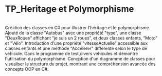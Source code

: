 # TP_Heritage et Polymorphisme
<br>
Création des classes en C# pour illustrer l'héritage et le polymorphisme. Ajouté de la classe "Autobus" avec une propriété "type", une classe "DeuxRoues" affichant "je suis un 2 roues", et deux classes enfants, "Moto" et "Vélo". Introduction d'une propriété "vitesseActuelle" accessible aux classes enfants et une méthode "Accélérer" différente selon le type de véhicule. Dans le programme de test,divers véhicules et démontré l'utilisation du polymorphisme. Concption d'un diagramme de classes pour visualiser la structure du projet, montrant une compréhension avancée des concepts OOP en C#.
